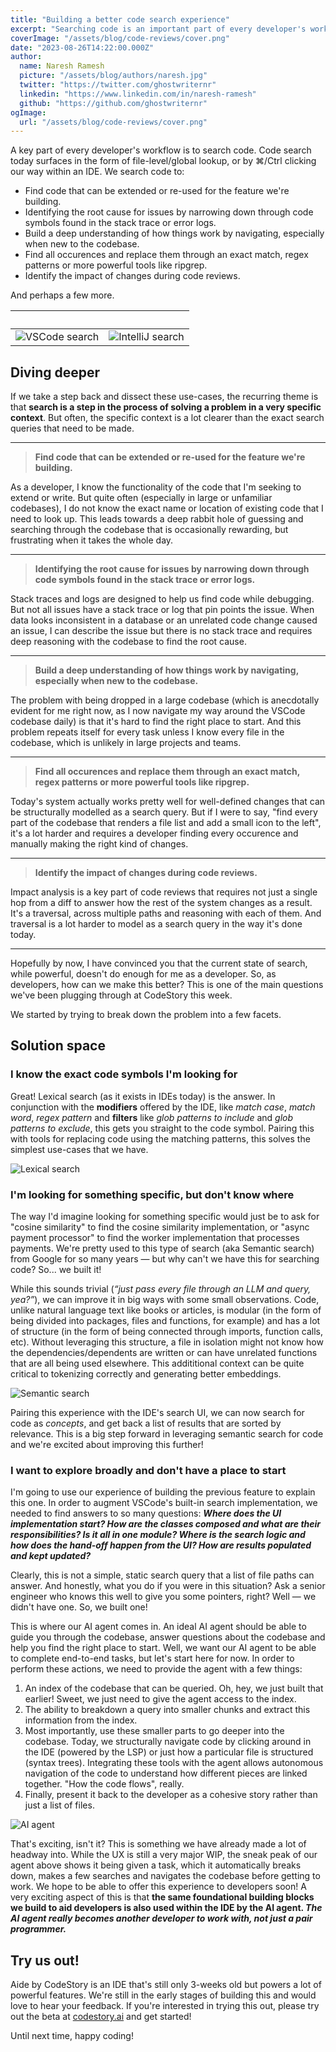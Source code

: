 ```yaml
---
title: "Building a better code search experience"
excerpt: "Searching code is an important part of every developer's workflow. We're trying to make it better."
coverImage: "/assets/blog/code-reviews/cover.png"
date: "2023-08-26T14:22:00.000Z"
author:
  name: Naresh Ramesh
  picture: "/assets/blog/authors/naresh.jpg"
  twitter: "https://twitter.com/ghostwriternr"
  linkedin: "https://www.linkedin.com/in/naresh-ramesh"
  github: "https://github.com/ghostwriternr"
ogImage:
  url: "/assets/blog/code-reviews/cover.png"
---
```


A key part of every developer's workflow is to search code. Code search today surfaces in the form of file-level/global lookup, or by ⌘/Ctrl clicking our way within an IDE. We search code to:

- Find code that can be extended or re-used for the feature we're building.
- Identifying the root cause for issues by narrowing down through code symbols found in the stack trace or error logs.
- Build a deep understanding of how things work by navigating, especially when new to the codebase.
- Find all occurences and replace them through an exact match, regex patterns or more powerful tools like ripgrep.
- Identify the impact of changes during code reviews.

And perhaps a few more.

|                            &nbsp;                            |                              &nbsp;                              |
| :----------------------------------------------------------: | :--------------------------------------------------------------: |
| ![VSCode search](/assets/blog/better-code-search/vscode.png) | ![IntelliJ search](/assets/blog/better-code-search/intellij.png) |

## Diving deeper

If we take a step back and dissect these use-cases, the recurring theme is that **search is a step in the process of solving a problem in a very specific context**. But often, the specific context is a lot clearer than the exact search queries that need to be made.

---

> **Find code that can be extended or re-used for the feature we're building.**

As a developer, I know the functionality of the code that I'm seeking to extend or write. But quite often (especially in large or unfamiliar codebases), I do not know the exact name or location of existing code that I need to look up. This leads towards a deep rabbit hole of guessing and searching through the codebase that is occasionally rewarding, but frustrating when it takes the whole day.

---

> **Identifying the root cause for issues by narrowing down through code symbols found in the stack trace or error logs.**

Stack traces and logs are designed to help us find code while debugging. But not all issues have a stack trace or log that pin points the issue. When data looks inconsistent in a database or an unrelated code change caused an issue, I can describe the issue but there is no stack trace and requires deep reasoning with the codebase to find the root cause.

---

> **Build a deep understanding of how things work by navigating, especially when new to the codebase.**

The problem with being dropped in a large codebase (which is anecdotally evident for me right now, as I now navigate my way around the VSCode codebase daily) is that it's hard to find the right place to start. And this problem repeats itself for every task unless I know every file in the codebase, which is unlikely in large projects and teams.

---

> **Find all occurences and replace them through an exact match, regex patterns or more powerful tools like ripgrep.**

Today's system actually works pretty well for well-defined changes that can be structurally modelled as a search query. But if I were to say, "find every part of the codebase that renders a file list and add a small icon to the left", it's a lot harder and requires a developer finding every occurence and manually making the right kind of changes.

---

> **Identify the impact of changes during code reviews.**

Impact analysis is a key part of code reviews that requires not just a single hop from a diff to answer how the rest of the system changes as a result. It's a traversal, across multiple paths and reasoning with each of them. And traversal is a lot harder to model as a search query in the way it's done today.

---

Hopefully by now, I have convinced you that the current state of search, while powerful, doesn't do enough for me as a developer. So, as developers, how can we make this better? This is one of the main questions we've been plugging through at CodeStory this week.

We started by trying to break down the problem into a few facets.

## Solution space

### I know the exact code symbols I'm looking for

Great! Lexical search (as it exists in IDEs today) is the answer. In conjunction with the **modifiers** offered by the IDE, like _match case_, _match word_, _regex pattern_ and **filters** like _glob patterns to include_ and _glob patterns to exclude_, this gets you straight to the code symbol. Pairing this with tools for replacing code using the matching patterns, this solves the simplest use-cases that we have.

![Lexical search](/assets/blog/better-code-search/lexical_search.gif)

### I'm looking for something specific, but don't know where

The way I'd imagine looking for something specific would just be to ask for "cosine similarity" to find the cosine similarity implementation, or "async payment processor" to find the worker implementation that processes payments. We're pretty used to this type of search (aka Semantic search) from Google for so many years — but why can't we have this for searching code? So... we built it!

While this sounds trivial (_“just pass every file through an LLM and query, yea?”_), we can improve it in big ways with some small observations. Code, unlike natural language text like books or articles, is modular (in the form of being divided into packages, files and functions, for example) and has a lot of structure (in the form of being connected through imports, function calls, etc). Without leveraging this structure, a file in isolation might not know how the dependencies/dependents are written or can have unrelated functions that are all being used elsewhere. This addititional context can be quite critical to tokenizing correctly and generating better embeddings.

![Semantic search](/assets/blog/better-code-search/semantic_search.gif)

Pairing this experience with the IDE's search UI, we can now search for code as _concepts_, and get back a list of results that are sorted by relevance. This is a big step forward in leveraging semantic search for code and we're excited about improving this further!

### I want to explore broadly and don't have a place to start

I'm going to use our experience of building the previous feature to explain this one. In order to augment VSCode's built-in search implementation, we needed to find answers to so many questions: **_Where does the UI implementation start? How are the classes composed and what are their responsibilities? Is it all in one module? Where is the search logic and how does the hand-off happen from the UI? How are results populated and kept updated?_**

Clearly, this is not a simple, static search query that a list of file paths can answer. And honestly, what you do if you were in this situation? Ask a senior engineer who knows this well to give you some pointers, right? Well — we didn't have one. So, we built one!

This is where our AI agent comes in. An ideal AI agent should be able to guide you through the codebase, answer questions about the codebase and help you find the right place to start. Well, we want our AI agent to be able to complete end-to-end tasks, but let's start here for now. In order to perform these actions, we need to provide the agent with a few things:

1. An index of the codebase that can be queried. Oh, hey, we just built that earlier! Sweet, we just need to give the agent access to the index.
2. The ability to breakdown a query into smaller chunks and extract this information from the index.
3. Most importantly, use these smaller parts to go deeper into the codebase. Today, we structurally navigate code by clicking around in the IDE (powered by the LSP) or just how a particular file is structured (syntax trees). Integrating these tools with the agent allows autonomous navigation of the code to understand how different pieces are linked together. "How the code flows", really.
4. Finally, present it back to the developer as a cohesive story rather than just a list of files.

![AI agent](/assets/blog/better-code-search/agent.gif)

That's exciting, isn't it? This is something we have already made a lot of headway into. While the UX is still a very major WIP, the sneak peak of our agent above shows it being given a task, which it automatically breaks down, makes a few searches and navigates the codebase before getting to work. We hope to be able to offer this experience to developers soon! A very exciting aspect of this is that **the same foundational building blocks we build to aid developers is also used within the IDE by the AI agent. _The AI agent really becomes another developer to work with, not just a pair programmer._**

## Try us out!

Aide by CodeStory is an IDE that's still only 3-weeks old but powers a lot of powerful features. We're still in the early stages of building this and would love to hear your feedback. If you're interested in trying this out, please try out the beta at [codestory.ai](https://codestory.ai) and get started!

Until next time, happy coding!
